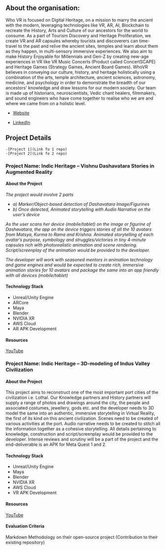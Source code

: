 ﻿
## About the organisation:
Who VR is focused on Digital Heritage, on a mission to marry the ancient with the modern, leveraging technologies like VR, AR, AI, Blockchain to recreate the History, Arts and Culture of our ancestors for the world to consume. As a part of Tourism Discovery and Heritage Proliferation, we create VR and AR capsules whereby tourists and discoverers can time-travel to the past and relive the ancient sites, temples and learn about them as they happen, in multi-sensory immersive experiences. We also aim to make History Enjoyable for Millennials and Gen-Z by creating new-age experiences in VR like VR Music Concerts (Product called ConcertSCAPE) and Heritage Games (Strategy Games, Ancient Board Games). WhoVR believes in conveying our culture, history, and heritage holistically using a combination of the arts, temple architecture, ancient sciences, astronomy, medicine, and psychology in order to demonstrate the breadth of our ancestors' knowledge and draw lessons for our modern society. Our team is made up of historians, neuroscientists, Vedic chant healers, filmmakers, and sound engineers who have come together to realise who we are and where we came from on a holistic level.

 - [Website](http://www.WhoVR.in)
   
 - [LinkedIn](https://www.linkedin.com/company/who-vr)

## Project Details

    -[Project 1](Link fo 1 repo)
    -[Project 2](Link fo 2 repo)
   

### Project Name: Indic Heritage – Vishnu Dashavatara Stories in Augmented Reality

#### About the Project
_The project would involve 2 parts_

-   _a) Marker/Object-based detection of Dashavatara Image/Figurines_
-   _b) Once detected, Animated storytelling with Audio Narrative on the user’s device_

_As the user scans her device (mobile/tablet) on the image or figurine of Dashavatara, the app on the device triggers stories of all the 10 avatars from Matsya, Kurma to Rama and Krishna. Animated storytelling of each avatar’s purpose, symbology and struggles/victories in tiny 4-minute capsules rich with photorealistic animation and scene rendering. Script/screenplay of the animation would be provided to the developer._

_The developer will work with seasoned mentors in animation technology and game engines and would be expected to create rich, immersive animation stories for 10 avatars and package the same into an app friendly with all devices (mobile/tablet)_

#### Technology Stack
 - Unreal/Unity Engine 
 - ARCore 
 - Maya 
 - Blender  
 - NVIDIA XR  
 - AWS Cloud  
 - AR APK Development

#### Resources
[YouTube]([https://www.youtube.com/watch?v=_ET3Bl5CuZo](https://www.youtube.com/watch?v=_ET3Bl5CuZo))


### Project Name: Indic Heritage – 3D-modeling of Indus Valley Civilization

#### About the Project
This project aims to reconstruct one of the most important port cities of the civilization i.e. Lothal. Our Knowledge partners and History partners will supply a range of photos and drawings around the city, the people and associated costumes, jewellery, gods etc. and the developer needs to 3D model the same into an authentic, immersive storytelling in Virtual Reality, the first of its kind on this ancient civilization. Scenes need to be created of various activities at the port. Audio narrative needs to be created to stitch all the information together as a cohesive storytelling. All details pertaining to knowledge, construction and script/screenplay would be provided to the developer. Intense reviews and scrutiny will be a part of the project and the end-deliverable is an APK for Meta Quest 1 and 2.

#### Technology Stack

 - Unreal/Unity Engine 
 - Maya 
 - Blender 
 - NVIDIA XR 
 - AWS Cloud  
 - VR APK Development

#### Resources
[YouTube]([https://www.youtube.com/watch?v=juc3msgLMoc](https://www.youtube.com/watch?v=juc3msgLMoc))

#### Evaluation Criteria
Markdown Methodology on their open-source project (Contribution to their existing repository)

